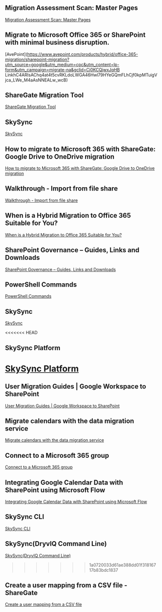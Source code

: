 ## Migration Assessment Scan: Master Pages
[Migration Assessment Scan: Master Pages](https://docs.microsoft.com/en-us/sharepointmigration/migration-assessment-scan-master-pages)

## Migrate to Microsoft Office 365 or SharePoint with minimal business disruption.
[AvePoint](https://www.avepoint.com/products/hybrid/office-365-migration/sharepoint-migration?utm_source=google&utm_medium=cpc&utm_content=lp-form&utm_campaign=migrate-na&gclid=Cj0KCQjwxJqHB LinkhC4ARIsAChq4at4t5cvRKLdoLWGA46Hwl79HYeGQmFLhCjf0kpMTuigVjca_LWe_M4aAsNNEALw_wcB)

## ShareGate Migration Tool
[ShareGate Migration Tool](https://sharegate.com/microsoft-migration?gclid=EAIaIQobChMIpID3g52W9gIVbRZMCh3_5A6fEAAYASAAEgJ8EPD_BwE)

## SkySync
[SkySync](https://www.skysync.com/?utm_source=google&utm_medium=ppc&gclid=EAIaIQobChMIhvSS1sql9gIVXhbUAR3R9AFqEAAYASAAEgIla_D_BwE)

## How to migrate to Microsoft 365 with ShareGate: Google Drive to OneDrive migration
[How to migrate to Microsoft 365 with ShareGate: Google Drive to OneDrive migration](https://sharegate.com/blog/how-to-migrate-to-office365-onedrive-from-google-drive?gclid=EAIaIQobChMIxe79qbOU9gIVj8WGCh0SQw7sEAAYAiAAEgIiWPD_BwE)

## Walkthrough - Import from file share
[Walkthrough - Import from file share](https://migration-tool.sharegate.com/hc/en-us/articles/115000640588-Walkthrough-Import-from-File-Share?_ga=2.11501236.1490724769.1645484331-119745986.1645484331&_gac=1.249905586.1645570378.EAIaIQobChMIxe79qbOU9gIVj8WGCh0SQw7sEAAYAiAAEgIiWPD_BwE)

## When is a Hybrid Migration to Office 365 Suitable for You?
[When is a Hybrid Migration to Office 365 Suitable for You?](https://www.o365cloudexperts.com/blog/office-365-hybrid-migration)


## SharePoint Governance – Guides, Links and Downloads
[SharePoint Governance – Guides, Links and Downloads](https://sharegate.com/blog/sharepoint-governance-plan-presentation?gclid=EAIaIQobChMI58uny7Wl9gIVfhXUAR2-Kw6yEAAYASAAEgKsWPD_BwE)

## PowerShell Commands
[PowerShell Commands](https://migration-tool.sharegate.com/hc/en-us/articles/115000597447-Import-Document-on-Powershell?_ga=2.78098708.1490724769.1645484331-119745986.1645484331&_gac=1.216785570.1645570378.EAIaIQobChMIxe79qbOU9gIVj8WGCh0SQw7sEAAYAiAAEgIiWPD_BwE)

## SkySync
[SkySync](https://skysync.atlassian.net/wiki/spaces/S4D/pages/775356702/User+Migration+Guides+G+Suite+to+OneDrive+for+Business)

<<<<<<< HEAD
## SkySync Platform
[SkySync Platform](https://skysync.atlassian.net/wiki/spaces/S4D/overview?homepageId=6800369)
=======
## User Migration Guides | Google Workspace to SharePoint
[User Migration Guides | Google Workspace to SharePoint](https://skysync.atlassian.net/wiki/spaces/S4D/pages/775291383/User+Migration+Guides+Google+Workspace+to+SharePoint)

## Migrate calendars with the data migration service
[Migrate calendars with the data migration service](https://apps.google.com/supportwidget/articlehome?hl=en&article_url=https%3A%2F%2Fsupport.google.com%2Fa%2Fanswer%2F6244305%3Fhl%3Den&product_context=6244305&product_name=UnuFlow&trigger_context=a)

## Connect to a Microsoft 365 group
[Connect to a Microsoft 365 group](https://docs.microsoft.com/en-us/sharepoint/dev/transform/modernize-connect-to-office365-group)

## Integrating Google Calendar Data with SharePoint using Microsoft Flow
[Integrating Google Calendar Data with SharePoint using Microsoft Flow](https://youtu.be/hPXWr-jIit8)

## SkySync CLI
[SkySync CLI](https://www.npmjs.com/package/skysync-cli?activeTab=readme)

## SkySync(DryvIQ Command Line)
[SkySync(DryvIQ Command Line)](https://skysync.atlassian.net/wiki/spaces/S4D/pages/193331923/DryvIQ+Command-line+Interface)
>>>>>>> 1a0720033d61ae388dd01f31816717b83bdc1837

## Create a user mapping from a CSV file - ShareGate
[Create a user mapping from a CSV file](https://migration-tool.sharegate.com/hc/en-us/articles/115000731827)



